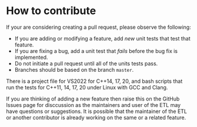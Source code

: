 # How to contribute

If your are considering creating a pull request, please observe the following:

- If you are adding or modifying a feature, add *new* unit tests that test that feature.
- If you are fixing a bug, add a unit test that *fails* before the bug fix is implemented.
- Do not initiate a pull request until all of the units tests pass.
- Branches should be based on the branch `master`.

There is a project file for VS2022 for C++14, 17, 20, and bash scripts that run the tests for C++11, 14, 17, 20 under Linux with GCC and Clang.

If you are thinking of adding a new feature then raise this on the GitHub Issues page for disccussion as the maintainers and user of the ETL may have questions or suggestions.
It is possible that the maintainer of the ETL or another contributor is already working on the same or a related feature.

